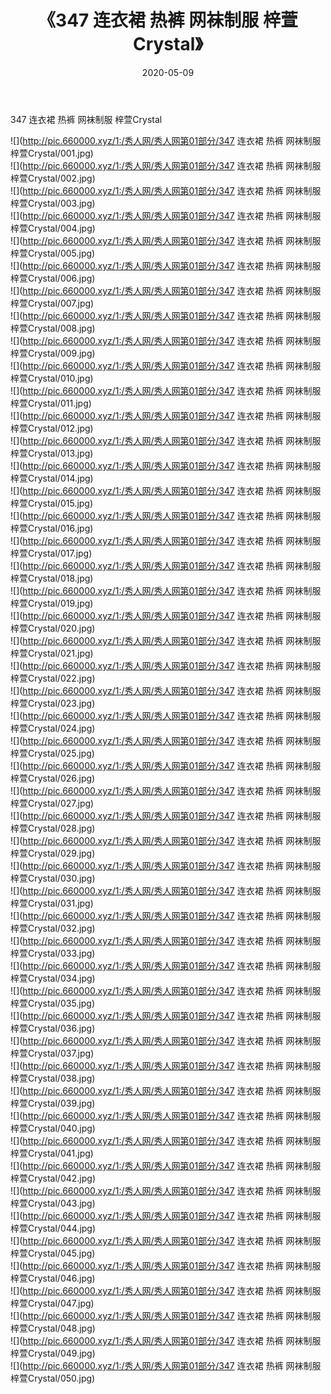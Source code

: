 ﻿---
layout: post
title:  《347 连衣裙 热裤 网袜制服 梓萱Crystal》
date:   2020-05-09
img: http://pic.660000.xyz/1:/秀人网/秀人网第01部分/347 连衣裙 热裤 网袜制服 梓萱Crystal/000.jpg
categories: [美女, 清纯, 唯美]
---

347 连衣裙 热裤 网袜制服 梓萱Crystal

  ![](http://pic.660000.xyz/1:/秀人网/秀人网第01部分/347 连衣裙 热裤 网袜制服 梓萱Crystal/001.jpg) <br> ![](http://pic.660000.xyz/1:/秀人网/秀人网第01部分/347 连衣裙 热裤 网袜制服 梓萱Crystal/002.jpg) <br> ![](http://pic.660000.xyz/1:/秀人网/秀人网第01部分/347 连衣裙 热裤 网袜制服 梓萱Crystal/003.jpg) <br> ![](http://pic.660000.xyz/1:/秀人网/秀人网第01部分/347 连衣裙 热裤 网袜制服 梓萱Crystal/004.jpg) <br> ![](http://pic.660000.xyz/1:/秀人网/秀人网第01部分/347 连衣裙 热裤 网袜制服 梓萱Crystal/005.jpg) <br> ![](http://pic.660000.xyz/1:/秀人网/秀人网第01部分/347 连衣裙 热裤 网袜制服 梓萱Crystal/006.jpg) <br> ![](http://pic.660000.xyz/1:/秀人网/秀人网第01部分/347 连衣裙 热裤 网袜制服 梓萱Crystal/007.jpg) <br> ![](http://pic.660000.xyz/1:/秀人网/秀人网第01部分/347 连衣裙 热裤 网袜制服 梓萱Crystal/008.jpg) <br> ![](http://pic.660000.xyz/1:/秀人网/秀人网第01部分/347 连衣裙 热裤 网袜制服 梓萱Crystal/009.jpg) <br> ![](http://pic.660000.xyz/1:/秀人网/秀人网第01部分/347 连衣裙 热裤 网袜制服 梓萱Crystal/010.jpg) <br> ![](http://pic.660000.xyz/1:/秀人网/秀人网第01部分/347 连衣裙 热裤 网袜制服 梓萱Crystal/011.jpg) <br> ![](http://pic.660000.xyz/1:/秀人网/秀人网第01部分/347 连衣裙 热裤 网袜制服 梓萱Crystal/012.jpg) <br> ![](http://pic.660000.xyz/1:/秀人网/秀人网第01部分/347 连衣裙 热裤 网袜制服 梓萱Crystal/013.jpg) <br> ![](http://pic.660000.xyz/1:/秀人网/秀人网第01部分/347 连衣裙 热裤 网袜制服 梓萱Crystal/014.jpg) <br> ![](http://pic.660000.xyz/1:/秀人网/秀人网第01部分/347 连衣裙 热裤 网袜制服 梓萱Crystal/015.jpg) <br> ![](http://pic.660000.xyz/1:/秀人网/秀人网第01部分/347 连衣裙 热裤 网袜制服 梓萱Crystal/016.jpg) <br> ![](http://pic.660000.xyz/1:/秀人网/秀人网第01部分/347 连衣裙 热裤 网袜制服 梓萱Crystal/017.jpg) <br> ![](http://pic.660000.xyz/1:/秀人网/秀人网第01部分/347 连衣裙 热裤 网袜制服 梓萱Crystal/018.jpg) <br> ![](http://pic.660000.xyz/1:/秀人网/秀人网第01部分/347 连衣裙 热裤 网袜制服 梓萱Crystal/019.jpg) <br> ![](http://pic.660000.xyz/1:/秀人网/秀人网第01部分/347 连衣裙 热裤 网袜制服 梓萱Crystal/020.jpg) <br> ![](http://pic.660000.xyz/1:/秀人网/秀人网第01部分/347 连衣裙 热裤 网袜制服 梓萱Crystal/021.jpg) <br> ![](http://pic.660000.xyz/1:/秀人网/秀人网第01部分/347 连衣裙 热裤 网袜制服 梓萱Crystal/022.jpg) <br> ![](http://pic.660000.xyz/1:/秀人网/秀人网第01部分/347 连衣裙 热裤 网袜制服 梓萱Crystal/023.jpg) <br> ![](http://pic.660000.xyz/1:/秀人网/秀人网第01部分/347 连衣裙 热裤 网袜制服 梓萱Crystal/024.jpg) <br> ![](http://pic.660000.xyz/1:/秀人网/秀人网第01部分/347 连衣裙 热裤 网袜制服 梓萱Crystal/025.jpg) <br> ![](http://pic.660000.xyz/1:/秀人网/秀人网第01部分/347 连衣裙 热裤 网袜制服 梓萱Crystal/026.jpg) <br> ![](http://pic.660000.xyz/1:/秀人网/秀人网第01部分/347 连衣裙 热裤 网袜制服 梓萱Crystal/027.jpg) <br> ![](http://pic.660000.xyz/1:/秀人网/秀人网第01部分/347 连衣裙 热裤 网袜制服 梓萱Crystal/028.jpg) <br> ![](http://pic.660000.xyz/1:/秀人网/秀人网第01部分/347 连衣裙 热裤 网袜制服 梓萱Crystal/029.jpg) <br> ![](http://pic.660000.xyz/1:/秀人网/秀人网第01部分/347 连衣裙 热裤 网袜制服 梓萱Crystal/030.jpg) <br> ![](http://pic.660000.xyz/1:/秀人网/秀人网第01部分/347 连衣裙 热裤 网袜制服 梓萱Crystal/031.jpg) <br> ![](http://pic.660000.xyz/1:/秀人网/秀人网第01部分/347 连衣裙 热裤 网袜制服 梓萱Crystal/032.jpg) <br> ![](http://pic.660000.xyz/1:/秀人网/秀人网第01部分/347 连衣裙 热裤 网袜制服 梓萱Crystal/033.jpg) <br> ![](http://pic.660000.xyz/1:/秀人网/秀人网第01部分/347 连衣裙 热裤 网袜制服 梓萱Crystal/034.jpg) <br> ![](http://pic.660000.xyz/1:/秀人网/秀人网第01部分/347 连衣裙 热裤 网袜制服 梓萱Crystal/035.jpg) <br> ![](http://pic.660000.xyz/1:/秀人网/秀人网第01部分/347 连衣裙 热裤 网袜制服 梓萱Crystal/036.jpg) <br> ![](http://pic.660000.xyz/1:/秀人网/秀人网第01部分/347 连衣裙 热裤 网袜制服 梓萱Crystal/037.jpg) <br> ![](http://pic.660000.xyz/1:/秀人网/秀人网第01部分/347 连衣裙 热裤 网袜制服 梓萱Crystal/038.jpg) <br> ![](http://pic.660000.xyz/1:/秀人网/秀人网第01部分/347 连衣裙 热裤 网袜制服 梓萱Crystal/039.jpg) <br> ![](http://pic.660000.xyz/1:/秀人网/秀人网第01部分/347 连衣裙 热裤 网袜制服 梓萱Crystal/040.jpg) <br> ![](http://pic.660000.xyz/1:/秀人网/秀人网第01部分/347 连衣裙 热裤 网袜制服 梓萱Crystal/041.jpg) <br> ![](http://pic.660000.xyz/1:/秀人网/秀人网第01部分/347 连衣裙 热裤 网袜制服 梓萱Crystal/042.jpg) <br> ![](http://pic.660000.xyz/1:/秀人网/秀人网第01部分/347 连衣裙 热裤 网袜制服 梓萱Crystal/043.jpg) <br> ![](http://pic.660000.xyz/1:/秀人网/秀人网第01部分/347 连衣裙 热裤 网袜制服 梓萱Crystal/044.jpg) <br> ![](http://pic.660000.xyz/1:/秀人网/秀人网第01部分/347 连衣裙 热裤 网袜制服 梓萱Crystal/045.jpg) <br> ![](http://pic.660000.xyz/1:/秀人网/秀人网第01部分/347 连衣裙 热裤 网袜制服 梓萱Crystal/046.jpg) <br> ![](http://pic.660000.xyz/1:/秀人网/秀人网第01部分/347 连衣裙 热裤 网袜制服 梓萱Crystal/047.jpg) <br> ![](http://pic.660000.xyz/1:/秀人网/秀人网第01部分/347 连衣裙 热裤 网袜制服 梓萱Crystal/048.jpg) <br> ![](http://pic.660000.xyz/1:/秀人网/秀人网第01部分/347 连衣裙 热裤 网袜制服 梓萱Crystal/049.jpg) <br> ![](http://pic.660000.xyz/1:/秀人网/秀人网第01部分/347 连衣裙 热裤 网袜制服 梓萱Crystal/050.jpg) <br>